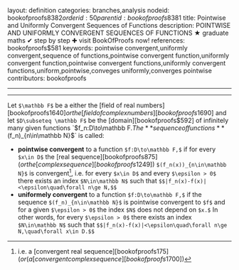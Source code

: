 layout: definition
categories: branches,analysis
nodeid: bookofproofs$8382
orderid: 50
parentid: bookofproofs$8381
title: Pointwise and Uniformly Convergent Sequences of Functions
description: POINTWISE AND UNIFORMLY CONVERGENT SEQUENCES OF FUNCTIONS ★ graduate maths ✔ step by step ✚ visit BookOfProofs now!
references: bookofproofs$581
keywords: pointwise convergent,uniformly convergent,sequence of functions,pointwise convergent function,uniformly convergent function,pointwise convergent functions,uniformly convergent functions,uniform,pointwise,conveges uniformly,converges pointwise
contributors: bookofproofs

---


---

Let `$\mathbb F$` be a either the [field of real numbers][bookofproofs$1640] or the [field of complex numbers][bookofproofs$1690] and let `$D\subseteq \mathbb F$` be the [domain][bookofproofs$592] of infinitely many given functions `$f_n:D\to\mathbb F.$` The **sequence of functions** `$(f_n)_{n\in\mathbb N}$` is called:

* **pointwise convergent** to a function `$f:D\to\mathbb F,$` if for every `$x\in D$` the [real sequence][bookofproofs$875] (or the [complex sequence][bookofproofs$1249]) `$(f_n(x))_{n\in\mathbb N}$` is convergent[^1], i.e. for every `$x\in D$` and every `$\epsilon > 0$` there exists an index `$N\in\mathbb N$` such that `$$|f_n(x)-f(x)|<\epsilon\quad\forall n\ge N,$$`
* **uniformely convergent** to a function `$f:D\to\mathbb F,$` if the sequence `$(f_n)_{n\in\mathbb N}$` is pointwise convergent to `$f$` and for a given `$\epsilon > 0$` the index `$N$` does not depend on `$x.$` In other words, for every `$\epsilon > 0$` there exists an index `$N\in\mathbb N$` such that `$$|f_n(x)-f(x)|<\epsilon\quad\forall n\ge N,\quad\forall x\in D.$$`

[^1]: i.e. a [convergent real sequence][bookofproofs$175] (or (a [convergent complex sequence][bookofproofs$1700])
